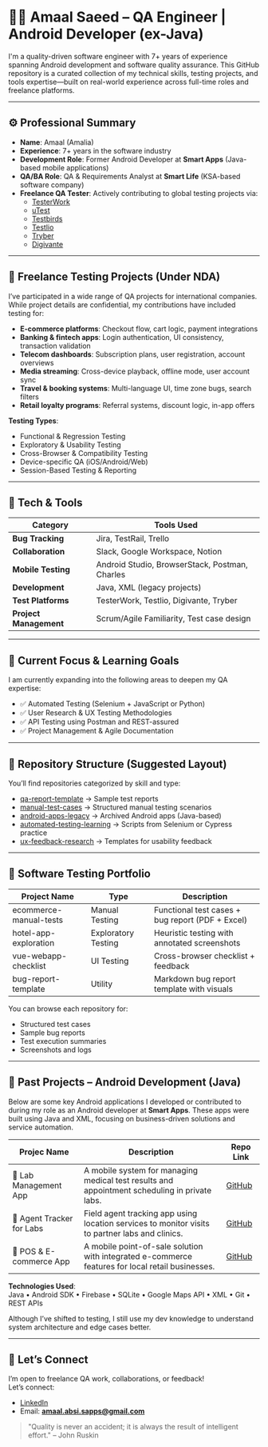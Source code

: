 # 👩‍💻 Amaal Saeed – QA Engineer | Android Developer (ex-Java)

I'm a quality-driven software engineer with 7+ years of experience spanning Android development and software quality assurance. This GitHub repository is a curated collection of my technical skills, testing projects, and tools expertise—built on real-world experience across full-time roles and freelance platforms.

---

## ⚙️ Professional Summary

- **Name**: Amaal (Amalia)
- **Experience**: 7+ years in the software industry
- **Development Role**: Former Android Developer at **Smart Apps** (Java-based mobile applications)
- **QA/BA Role**: QA & Requirements Analyst at **Smart Life** (KSA-based software company)
- **Freelance QA Tester**: Actively contributing to global testing projects via:
  - [TesterWork](https://testerwork.com)
  - [uTest](https://utest.com)
  - [Testbirds](https://testbirds.com)
  - [Testlio](https://testlio.com)
  - [Tryber](https://tryber.me)
  - [Digivante](https://www.digivante.com)

---

## 🧭 Freelance Testing Projects (Under NDA)

I’ve participated in a wide range of QA projects for international companies. While project details are confidential, my contributions have included testing for:

- **E-commerce platforms**: Checkout flow, cart logic, payment integrations
- **Banking & fintech apps**: Login authentication, UI consistency, transaction validation
- **Telecom dashboards**: Subscription plans, user registration, account overviews
- **Media streaming**: Cross-device playback, offline mode, user account sync
- **Travel & booking systems**: Multi-language UI, time zone bugs, search filters
- **Retail loyalty programs**: Referral systems, discount logic, in-app offers

**Testing Types**:
- Functional & Regression Testing  
- Exploratory & Usability Testing  
- Cross-Browser & Compatibility Testing  
- Device-specific QA (iOS/Android/Web)  
- Session-Based Testing & Reporting  

---

## 🧰 Tech & Tools

| Category            | Tools Used                                         |
|---------------------|----------------------------------------------------|
| **Bug Tracking**    | Jira, TestRail, Trello                             |
| **Collaboration**   | Slack, Google Workspace, Notion                    |
| **Mobile Testing**  | Android Studio, BrowserStack, Postman, Charles     |
| **Development**     | Java, XML (legacy projects)                        |
| **Test Platforms**  | TesterWork, Testlio, Digivante, Tryber             |
| **Project Management** | Scrum/Agile Familiarity, Test case design       |

---

## 🎯 Current Focus & Learning Goals

I am currently expanding into the following areas to deepen my QA expertise:

- ✅ Automated Testing (Selenium + JavaScript or Python)
- ✅ User Research & UX Testing Methodologies
- ✅ API Testing using Postman and REST-assured
- ✅ Project Management & Agile Documentation

---

## 📁 Repository Structure (Suggested Layout)

You’ll find repositories categorized by skill and type:

- [qa-report-template](./qa-report-template) → Sample test reports  
- [manual-test-cases](./manual-test-cases) → Structured manual testing scenarios  
- [android-apps-legacy](./android-projects) → Archived Android apps (Java-based)  
- [automated-testing-learning](./automated-testing-learning) → Scripts from Selenium or Cypress practice  
- [ux-feedback-research](./ux-feedback-research) → Templates for usability feedback  

---

## 🧪 Software Testing Portfolio

| Project Name             | Type               | Description                                      |
|--------------------------|--------------------|--------------------------------------------------|
| ecommerce-manual-tests   | Manual Testing     | Functional test cases + bug report (PDF + Excel) |
| hotel-app-exploration    | Exploratory Testing| Heuristic testing with annotated screenshots     |
| vue-webapp-checklist     | UI Testing         | Cross-browser checklist + feedback               |
| bug-report-template      | Utility            | Markdown bug report template with visuals        |

You can browse each repository for:
- Structured test cases
- Sample bug reports
- Test execution summaries
- Screenshots and logs

---

## 📱 Past Projects – Android Development (Java)

Below are some key Android applications I developed or contributed to during my role as an Android developer at **Smart Apps**. These apps were built using Java and XML, focusing on business-driven solutions and service automation.

| Projec Name                   | Description                                                                                   | Repo Link                                              |
|-------------------------------|-----------------------------------------------------------------------------------------------|--------------------------------------------------------|
| 🧪 Lab Management App        | A mobile system for managing medical test results and appointment scheduling in private labs.  | [GitHub](https://github.com/)|
| 📍 Agent Tracker for Labs     | Field agent tracking app using location services to monitor visits to partner labs and clinics.| [GitHub](https://github.com/)|
| 🛒 POS & E-commerce App      | A mobile point-of-sale solution with integrated e-commerce features for local retail businesses.| [GitHub](https://github.com/AmaalSaeed/Super-POS)|

**Technologies Used**:  
Java • Android SDK • Firebase • SQLite • Google Maps API • XML • Git • REST APIs

Although I’ve shifted to testing, I still use my dev knowledge to understand system architecture and edge cases better.

---

## 🤝 Let’s Connect

I’m open to freelance QA work, collaborations, or feedback!  
Let’s connect:

- [LinkedIn](https://linkedin.com/in/amaal-al-absi)
- Email: **amaal.absi.sapps@gmail.com**

> "Quality is never an accident; it is always the result of intelligent effort." – John Ruskin
